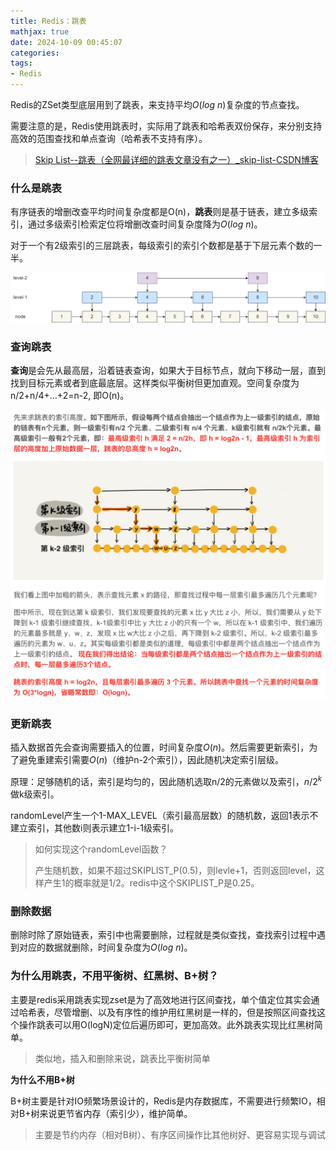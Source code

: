 ```yaml
---
title: Redis：跳表
mathjax: true
date: 2024-10-09 00:45:07
categories:
tags:
- Redis
---
```

Redis的ZSet类型底层用到了跳表，来支持平均$O(log\ n)$复杂度的节点查找。

需要注意的是，Redis使用跳表时，实际用了跳表和哈希表双份保存，来分别支持高效的范围查找和单点查询（哈希表不支持有序）。

<!-- more -->

> [Skip List--跳表（全网最详细的跳表文章没有之一）_skip-list-CSDN博客](https://blog.csdn.net/Zhouzi_heng/article/details/127554294)

### 什么是跳表

有序链表的增删改查平均时间复杂度都是O(n)，**跳表**则是基于链表，建立多级索引，通过多级索引检索定位将增删改查时间复杂度降为$O(log\ n)$。

对于一个有2级索引的三层跳表，每级索引的索引个数都是基于下层元素个数的一半。

![img](Redis：跳表/202401222005436.png)

### 查询跳表

**查询**是会先从最高层，沿着链表查询，如果大于目标节点，就向下移动一层，直到找到目标元素或者到底最底层。这样类似平衡树但更加直观。空间复杂度为n/2+n/4+…+2=n-2, 即O(n)。

![image-20241009004805745](Redis：跳表/image-20241009004805745.png)

### 更新跳表

插入数据首先会查询需要插入的位置，时间复杂度$O(n)$。然后需要更新索引，为了避免重建索引需要$O(n)$（维护n-2个索引），因此随机决定索引层级。

原理：足够随机的话，索引是均匀的，因此随机选取n/2的元素做以及索引，$n/2^k$做k级索引。

randomLevel产生一个1-MAX_LEVEL（索引最高层数）的随机数，返回1表示不建立索引，其他数i则表示建立1-i-1级索引。

> 如何实现这个randomLevel函数？
>
> 产生随机数，如果不超过SKIPLIST_P(0.5)，则levle+1，否则返回level，这样产生1的概率就是1/2。redis中这个SKIPLIST_P是0.25。

### 删除数据

删除时除了原始链表，索引中也需要删除，过程就是类似查找，查找索引过程中遇到对应的数据就删除，时间复杂度为$O(log\ n)$。

### 为什么用跳表，不用平衡树、红黑树、B+树？

主要是redis采用跳表实现zset是为了高效地进行区间查找，单个值定位其实会通过哈希表，尽管增删、以及有序性的维护用红黑树是一样的，但是按照区间查找这个操作跳表可以用O(logN)定位后遍历即可，更加高效。此外跳表实现比红黑树简单。

> 类似地，插入和删除来说，跳表比平衡树简单

**为什么不用B+树**

B+树主要是针对IO频繁场景设计的，Redis是内存数据库，不需要进行频繁IO，相对B+树来说更节省内存（索引少），维护简单。

> 主要是节约内存（相对B树）、有序区间操作比其他树好、更容易实现与调试
